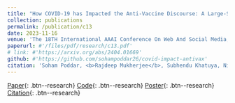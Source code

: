 ```yaml
---
title: "How COVID-19 has Impacted the Anti-Vaccine Discourse: A Large-Scale Twitter Study Spanning Pre-COVID and Post-COVID Era"
collection: publications
permalink: /publication/c13
date: 2023-11-16
venue: 'The 18TH International AAAI Conference On Web And Social Media, <b>ICWSM 2024</b>'
paperurl: #'/files/pdf/research/c13.pdf'
# link: #'https://arxiv.org/abs/2404.01669'
github: #'https://github.com/sohampoddar26/covid-impact-antivax'
citation: 'Soham Poddar, <b>Rajdeep Mukherjee</b>, Subhendu Khatuya, Niloy Ganguly, Saptarshi Ghosh'
---
```


[Paper](/files/pdf/research/c13.pdf){: .btn--research} [Code](https://github.com/sohampoddar26/covid-impact-antivax){: .btn--research} [Poster](/files/pdf/research/ICWSM2024_Poster.pdf){: .btn--research} [Citation](https://ojs.aaai.org/index.php/ICWSM/article/view/31388){: .btn--research}